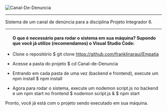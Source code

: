 ![Canal-De-Denuncia](https://user-images.githubusercontent.com/51242246/98612320-aca67a00-22d2-11eb-97b3-5f2c7261b68b.jpg)

---------------------------------------------------------------------------------------------------------------------------------------------------------------------------------

Sistema de um canal de denúncia para a disciplina Projeto Integrador 6.

---------------------------------------------------------------------------------------------------------------------------------------------------------------------------------

<ul><h4>O que é necessário para rodar o sistema em sua máquina? Supondo que você já utilize (recomendamos) o Visual Studio Code:</h4></ul>

- Clone o repositório
    $ git clone https://github.com/franklinarauj/Empatia

- Acesse a pasta do projeto
    $ cd Canal-de-Denuncia
    
- Entrando em cada pasta de uma vez (backend e frontend), execute um npm install
    $ npm install
    
- Agora para rodar o sistema, execute um nodemon script.js no backend e um npm start no frontend
    $ nodemon script.js &  $ npm start
  
Pronto, você já está com o projeto sendo executado em sua máquina.
